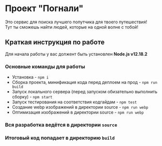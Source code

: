 # Проект "Погнали"
Это сервис для поиска лучшего попутчика для твоего путешествия! <br>
Тут ты сможешь найти людей, которые на одной волне с тобой!

## Краткая инструкция по работе
Для начала работы у вас должент быть установлен **Node.js v12.18.2**

### Основные команды для работы
- Установка - `npm i`
- Сборка проекта, минификация кода перед деплоем на прод - `npm run build`
- Запуск локального сервера (перед запуском обизательно выполнить сборку) - `npm start`
- Запуск тестирования на соответствия кодгайдам - `npm test`
- Создание webp изображений в директории source - `npm run webp`
- Оптимизация изображений в директории source - `npm run webp`

### Вся разработка ведётся в директории `source`
### Итоговый код попадает в директорию `build`
